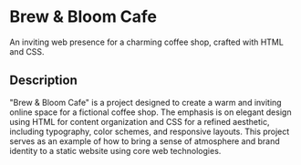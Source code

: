# Brew & Bloom Cafe

An inviting web presence for a charming coffee shop, crafted with HTML and CSS.

## Description

"Brew & Bloom Cafe" is a project designed to create a warm and inviting online space for a fictional coffee shop. The emphasis is on elegant design using HTML for content organization and CSS for a refined aesthetic, including typography, color schemes, and responsive layouts. This project serves as an example of how to bring a sense of atmosphere and brand identity to a static website using core web technologies.
